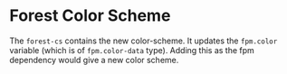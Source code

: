 # Forest Color Scheme

The `forest-cs` contains the new color-scheme. It updates the
`fpm.color` variable (which is of `fpm.color-data` type). Adding this
as the fpm dependency would give a new color scheme.
